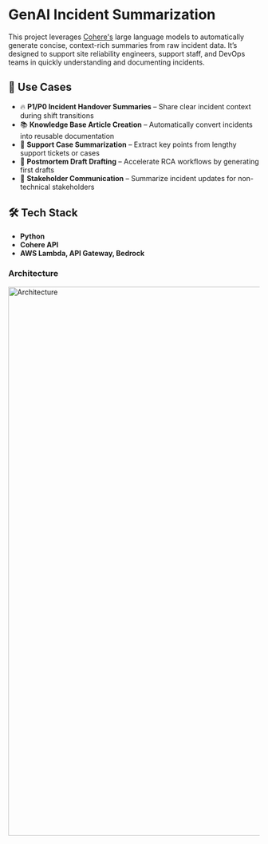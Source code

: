 # GenAI Incident Summarization

This project leverages [Cohere's](https://cohere.com) large language models to automatically generate concise, context-rich summaries from raw incident data. It’s designed to support site reliability engineers, support staff, and DevOps teams in quickly understanding and documenting incidents.

## 🚀 Use Cases

- 🔥 **P1/P0 Incident Handover Summaries** – Share clear incident context during shift transitions
- 📚 **Knowledge Base Article Creation** – Automatically convert incidents into reusable documentation
- 📄 **Support Case Summarization** – Extract key points from lengthy support tickets or cases
- 🧠 **Postmortem Draft Drafting** – Accelerate RCA workflows by generating first drafts
- 📢 **Stakeholder Communication** – Summarize incident updates for non-technical stakeholders

## 🛠️ Tech Stack

- **Python**
- **Cohere API**
- **AWS Lambda, API Gateway, Bedrock**


### Architecture

<img width="1101" alt="Architecture" src="https://github.com/user-attachments/assets/76119d34-5313-41b4-8139-e084fc329a45" />
